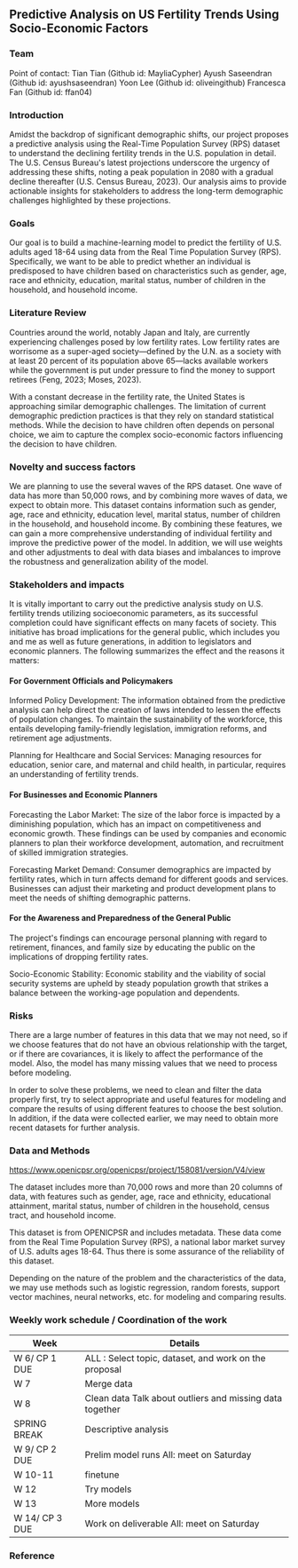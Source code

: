 ## Predictive Analysis on US Fertility Trends Using Socio-Economic Factors

### Team

Point of contact: Tian Tian (Github id: MayliaCypher)
Ayush Saseendran (Github id: ayushsaseendran)
Yoon Lee (Github id: oliveingithub)
Francesca Fan (Github id: ffan04)

### Introduction

Amidst the backdrop of significant demographic shifts, our project proposes a predictive analysis using the Real-Time Population Survey (RPS) dataset to understand the declining fertility trends in the U.S. population in detail. The U.S. Census Bureau's latest projections underscore the urgency of addressing these shifts, noting a peak population in 2080 with a gradual decline thereafter (U.S. Census Bureau, 2023). Our analysis aims to provide actionable insights for stakeholders to address the long-term demographic challenges highlighted by these projections.

### Goals

Our goal is to build a machine-learning model to predict the fertility of U.S. adults aged 18-64 using data from the Real Time Population Survey (RPS). Specifically, we want to be able to predict whether an individual is predisposed to have children based on characteristics such as gender, age, race and ethnicity, education, marital status, number of children in the household, and household income.

### Literature Review

Countries around the world, notably Japan and Italy, are currently experiencing challenges posed by low fertility rates. Low fertility rates are worrisome as a super-aged society—defined by the U.N. as a society with at least 20 percent of its population above 65—lacks available workers while the government is put under pressure to find the money to support retirees (Feng, 2023; Moses, 2023).

With a constant decrease in the fertility rate, the United States is approaching similar demographic challenges. The limitation of current demographic prediction practices is that they rely on standard statistical methods. While the decision to have children often depends on personal choice, we aim to capture the complex socio-economic factors influencing the decision to have children.

### Novelty and success factors

We are planning to use the several waves of the RPS dataset. One wave of data has more than 50,000 rows, and by combining more waves of data, we expect to obtain more. This dataset contains information such as gender, age, race and ethnicity, education level, marital status, number of children in the household, and household income. By combining these features, we can gain a more comprehensive understanding of individual fertility and improve the predictive power of the model. In addition, we will use weights and other adjustments to deal with data biases and imbalances to improve the robustness and generalization ability of the model.

### Stakeholders and impacts

It is vitally important to carry out the predictive analysis study on U.S. fertility trends utilizing socioeconomic parameters, as its successful completion could have significant effects on many facets of society. This initiative has broad implications for the general public, which includes you and me as well as future generations, in addition to legislators and economic planners. The following summarizes the effect and the reasons it matters:

#### For Government Officials and Policymakers
Informed Policy Development: The information obtained from the predictive analysis can help direct the creation of laws intended to lessen the effects of population changes. To maintain the sustainability of the workforce, this entails developing family-friendly legislation, immigration reforms, and retirement age adjustments.

Planning for Healthcare and Social Services: Managing resources for education, senior care, and maternal and child health, in particular, requires an understanding of fertility trends.

#### For Businesses and Economic Planners
Forecasting the Labor Market: The size of the labor force is impacted by a diminishing population, which has an impact on competitiveness and economic growth. These findings can be used by companies and economic planners to plan their workforce development, automation, and recruitment of skilled immigration strategies.

Forecasting Market Demand: Consumer demographics are impacted by fertility rates, which in turn affects demand for different goods and services. Businesses can adjust their marketing and product development plans to meet the needs of shifting demographic patterns.

#### For the Awareness and Preparedness of the General Public
The project's findings can encourage personal planning with regard to retirement, finances, and family size by educating the public on the implications of dropping fertility rates.

Socio-Economic Stability: Economic stability and the viability of social security systems are upheld by steady population growth that strikes a balance between the working-age population and dependents.

### Risks

There are a large number of features in this data that we may not need, so if we choose features that do not have an obvious relationship with the target, or if there are covariances, it is likely to affect the performance of the model. Also, the model has many missing values that we need to process before modeling.

In order to solve these problems, we need to clean and filter the data properly first, try to select appropriate and useful features for modeling and compare the results of using different features to choose the best solution. In addition, if the data were collected earlier, we may need to obtain more recent datasets for further analysis.

### Data and Methods

https://www.openicpsr.org/openicpsr/project/158081/version/V4/view

The dataset includes more than 70,000 rows and more than 20 columns of data, with features such as gender, age, race and ethnicity, educational attainment, marital status, number of children in the household, census tract, and household income.

This dataset is from OPENICPSR and includes metadata. These data come from the Real Time Population Survey (RPS), a national labor market survey of U.S. adults ages 18-64. Thus there is some assurance of the reliability of this dataset.

Depending on the nature of the problem and the characteristics of the data, we may use methods such as logistic regression, random forests, support vector machines, neural networks, etc. for modeling and comparing results.

### Weekly work schedule / Coordination of the work
					
| Week              | Details                                    |
|-------------------|-------------------------------------------------------|
| W 6/ CP 1 DUE   | ALL : Select topic, dataset, and work on the proposal   |
| W 7  | Merge data |
| W 8 | Clean data	Talk about outliers and missing data together   |
| SPRING BREAK | Descriptive analysis    |
| W 9/ CP 2 DUE | Prelim model runs	All: meet on Saturday   |
| W 10-11 | finetune  |
| W 12 |  Try models  |
| W 13 | More models  |
| W 14/ CP 3 DUE | Work on deliverable	All: meet on Saturday   |				


### Reference

[^1]: U.S. Census Bureau. (2023, November, 09). U.S. Population projected to begin declining in Second Half of Century [Press release]. https://www.census.gov/newsroom/press-releases/2023/population-projections.html

[^2]: Moses, C. (2023, February 19). Aging Societies: Asia’s population is shrinking faster than any other continent’s. The New York Times. https://www.nytimes.com/2023/02/19/briefing/asia-aging-popupulation.html#:~:text=Asia%20faces%20a%20problem%3A%20Its,the%20money%20to%20support%20retirees.

[^3]: Feng, J. (2023, April 30). Japan’s shrinking populations faces point of no return. Newsweek Magazine. https://www.newsweek.com/japan-population-decline-births-deaths-demographics-society-1796496

[^4]: Bick, Alexander, Blandin, Adam, and Mertens, Karel. Real-Time Population Survey. Ann Arbor, MI: Inter-university Consortium for Political and Social Research [distributor], 2022-11-08. https://doi.org/10.3886/E158081V4

[^5]: BICK, A. AND A. BLANDIN (2022). Employer Reallocation During the COVID-19 Pandemic: Validation and Application of a Do-It-Yourself CPS. Working Paper 2022-012A, Federal Reserve Bank of St. Louis.

[^6]: BICK, A., A. BLANDIN, AND K. MERTENS (2022). Work from Home Before and After the
COVID-19 Outbreak. Working Paper 2022-008A, Federal Reserve Bank of St. Louis. 
